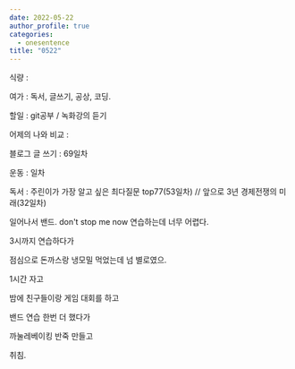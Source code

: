 ```yaml
---
date: 2022-05-22
author_profile: true
categories:
  - onesentence
title: "0522"
---
```


식량 : 

여가 : 독서, 글쓰기, 공상, 코딩.

할일 : git공부 / 녹화강의 듣기

어제의 나와 비교 : 


블로그 글 쓰기 : 69일차

운동 : 일차

독서 : 주린이가 가장 알고 싶은 최다질문 top77(53일차)  // 앞으로 3년 경제전쟁의 미래(32일차)



일어나서 밴드. don't stop me now 연습하는데 너무 어렵다.

3시까지 연습하다가

점심으로 돈까스랑 냉모밀 먹었는데 넘 별로였으. 

1시간 자고

밤에 친구들이랑 게임 대회를 하고

밴드 연습 한번 더 했다가

까눌레베이킹 반죽 만들고

취침.
